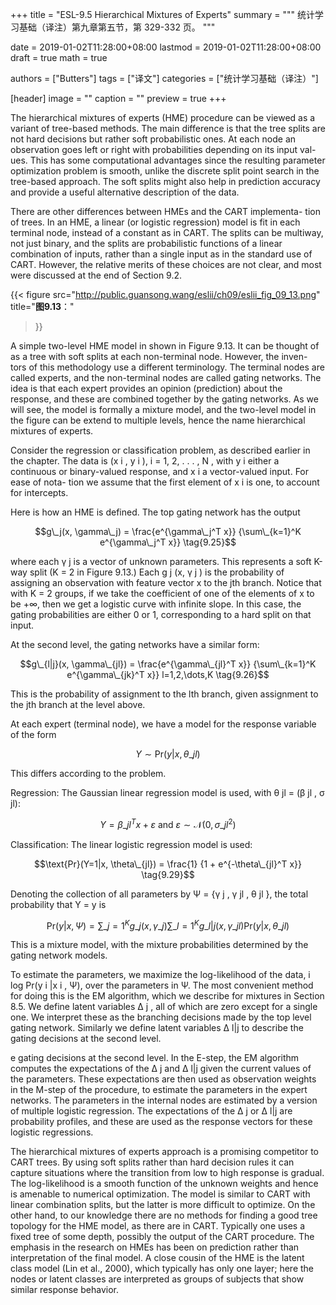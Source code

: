 +++
title = "ESL-9.5 Hierarchical Mixtures of Experts"
summary = """
统计学习基础（译注）第九章第五节，第 329-332 页。
"""

date = 2019-01-02T11:28:00+08:00
lastmod = 2019-01-02T11:28:00+08:00
draft = true
math = true

authors = ["Butters"]
tags = ["译文"]
categories = ["统计学习基础（译注）"]

[header]
image = ""
caption = ""
preview = true
+++

The hierarchical mixtures of experts (HME) procedure can be viewed as a
variant of tree-based methods. The main difference is that the tree splits
are not hard decisions but rather soft probabilistic ones. At each node an
observation goes left or right with probabilities depending on its input val-
ues. This has some computational advantages since the resulting parameter
optimization problem is smooth, unlike the discrete split point search in the
tree-based approach. The soft splits might also help in prediction accuracy
and provide a useful alternative description of the data.

There are other differences between HMEs and the CART implementa-
tion of trees. In an HME, a linear (or logistic regression) model is fit in
each terminal node, instead of a constant as in CART. The splits can be
multiway, not just binary, and the splits are probabilistic functions of a
linear combination of inputs, rather than a single input as in the standard
use of CART. However, the relative merits of these choices are not clear,
and most were discussed at the end of Section 9.2.

{{< figure
  src="http://public.guansong.wang/eslii/ch09/eslii_fig_09_13.png"
  title="**图9.13**："
>}}

A simple two-level HME model in shown in Figure 9.13. It can be thought
of as a tree with soft splits at each non-terminal node. However, the inven-
tors of this methodology use a different terminology. The terminal nodes
are called experts, and the non-terminal nodes are called gating networks.
The idea is that each expert provides an opinion (prediction) about the
response, and these are combined together by the gating networks. As we
will see, the model is formally a mixture model, and the two-level model
in the figure can be extend to multiple levels, hence the name hierarchical
mixtures of experts.

Consider the regression or classification problem, as described earlier in
the chapter. The data is (x i , y i ), i = 1, 2, . . . , N , with y i either a continuous
or binary-valued response, and x i a vector-valued input. For ease of nota-
tion we assume that the first element of x i is one, to account for intercepts.

Here is how an HME is defined. The top gating network has the output

$$g\_j(x, \gamma\_j) = \frac{e^{\gamma\_j^T x}}
{\sum\_{k=1}^K e^{\gamma\_j^T x}} \tag{9.25}$$

where each γ j is a vector of unknown parameters. This represents a soft
K-way split (K = 2 in Figure 9.13.) Each g j (x, γ j ) is the probability of
assigning an observation with feature vector x to the jth branch. Notice
that with K = 2 groups, if we take the coefficient of one of the elements of
x to be +∞, then we get a logistic curve with infinite slope. In this case,
the gating probabilities are either 0 or 1, corresponding to a hard split on
that input.

At the second level, the gating networks have a similar form:

$$g\_{l|j}(x, \gamma\_{jl}) = \frac{e^{\gamma\_{jl}^T x}}
{\sum\_{k=1}^K e^{\gamma\_{jk}^T x}} l=1,2,\dots,K \tag{9.26}$$

This is the probability of assignment to the lth branch, given assignment
to the jth branch at the level above.

At each expert (terminal node), we have a model for the response variable
of the form

$$ Y \sim \text{Pr}(y|x,\theta\_{jl}) \tag{9.27}$$

This differs according to the problem.

Regression: The Gaussian linear regression model is used, with θ jl =
(β jl , σ jl):

$$Y=\beta\_{jl}^T x + \varepsilon \text{ and }
\varepsilon \sim \mathcal{N}(0, \sigma\_{jl}^2) \tag{9.28}$$

Classification: The linear logistic regression model is used:

$$\text{Pr}(Y=1|x, \theta\_{jl}) = \frac{1}
{1 + e^{-\theta\_{jl}^T x}} \tag{9.29}$$

Denoting the collection of all parameters by Ψ = {γ j , γ jl , θ jl }, the total
probability that Y = y is

$$\text{Pr}(y|x, \Psi) = \sum\_{j=1}^K g\_j(x, \gamma\_j)
\sum\_{l=1}^K g\_{l|j}(x, \gamma\_{jl})\text{Pr}(y|x, \theta\_{jl})
\tag{9.30}$$

This is a mixture model, with the mixture probabilities determined by the
gating network models.

To estimate the parameters, we maximize the log-likelihood of the data,
i log Pr(y i |x i , Ψ), over the parameters in Ψ. The most convenient method
for doing this is the EM algorithm, which we describe for mixtures in
Section 8.5. We define latent variables ∆ j , all of which are zero except for
a single one. We interpret these as the branching decisions made by the top
level gating network. Similarly we define latent variables ∆ l|j to describe
the gating decisions at the second level.

e gating decisions at the second level.
In the E-step, the EM algorithm computes the expectations of the ∆ j
and ∆ l|j given the current values of the parameters. These expectations
are then used as observation weights in the M-step of the procedure, to
estimate the parameters in the expert networks. The parameters in the
internal nodes are estimated by a version of multiple logistic regression.
The expectations of the ∆ j or ∆ l|j are probability profiles, and these are
used as the response vectors for these logistic regressions.

The hierarchical mixtures of experts approach is a promising competitor
to CART trees. By using soft splits rather than hard decision rules it can
capture situations where the transition from low to high response is gradual.
The log-likelihood is a smooth function of the unknown weights and hence
is amenable to numerical optimization. The model is similar to CART with
linear combination splits, but the latter is more difficult to optimize. On
the other hand, to our knowledge there are no methods for finding a good
tree topology for the HME model, as there are in CART. Typically one uses
a fixed tree of some depth, possibly the output of the CART procedure.
The emphasis in the research on HMEs has been on prediction rather than
interpretation of the final model. A close cousin of the HME is the latent
class model (Lin et al., 2000), which typically has only one layer; here
the nodes or latent classes are interpreted as groups of subjects that show
similar response behavior.